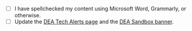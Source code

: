 <!-- Change '[ ]' to '[x]' to confirm items (if relevant). -->

* [ ] I have spellchecked my content using Microsoft Word, Grammarly, or otherwise.
* [ ] Update the [DEA Tech Alerts page][TechAlerts] and the [DEA Sandbox banner][SandboxBanner].

[TechAlerts]: https://github.com/GeoscienceAustralia/dea-knowledge-hub/tree/main/docs/tech-alerts
[SandboxBanner]: https://bitbucket.org/geoscienceaustralia/datakube-apps/src/develop/clusters/dea-sandbox/sandbox.yaml

